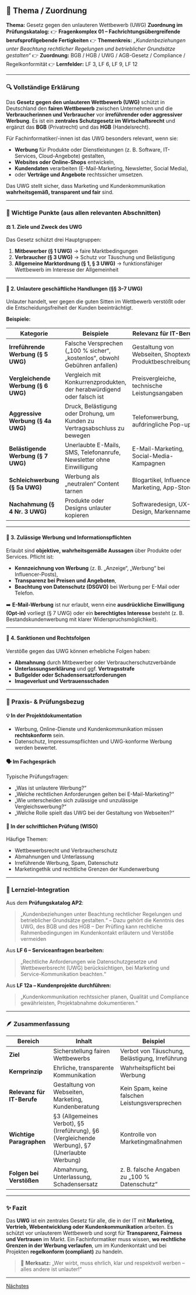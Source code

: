 ## 📘 Thema / Zuordnung

**Thema:** Gesetz gegen den unlauteren Wettbewerb (UWG)
**Zuordnung im Prüfungskatalog:**
👉 **Fragenkomplex 01 – Fachrichtungsübergreifende berufsprofilgebende Fertigkeiten**
👉 **Themenkreis:** *„Kundenbeziehungen unter Beachtung rechtlicher Regelungen und betrieblicher Grundsätze gestalten“*
👉 **Zuordnung:** BGB / HGB / UWG / AGB-Gesetz / Compliance / Regelkonformität
👉 **Lernfelder:** LF 3, LF 6, LF 9, LF 12

---

### 🔍 Vollständige Erklärung

Das **Gesetz gegen den unlauteren Wettbewerb (UWG)** schützt in Deutschland den **fairen Wettbewerb** zwischen Unternehmen und die **Verbraucherinnen und Verbraucher** vor **irreführender oder aggressiver Werbung**.
Es ist ein **zentrales Schutzgesetz im Wirtschaftsrecht** und ergänzt das **BGB** (Privatrecht) und das **HGB** (Handelsrecht).

Für Fachinformatiker/-innen ist das UWG besonders relevant, wenn sie:

* **Werbung** für Produkte oder Dienstleistungen (z. B. Software, IT-Services, Cloud-Angebote) gestalten,
* **Websites oder Online-Shops** entwickeln,
* **Kundendaten** verarbeiten (E-Mail-Marketing, Newsletter, Social Media),
* oder **Verträge und Angebote** rechtssicher umsetzen.

Das UWG stellt sicher, dass Marketing und Kundenkommunikation **wahrheitsgemäß, transparent und fair** sind.

---

### 🧩 Wichtige Punkte (aus allen relevanten Abschnitten)

#### ⚖️ 1. Ziele und Zweck des UWG

Das Gesetz schützt drei Hauptgruppen:

1. **Mitbewerber (§ 1 UWG)** → faire Marktbedingungen
2. **Verbraucher (§ 3 UWG)** → Schutz vor Täuschung und Belästigung
3. **Allgemeine Marktordnung (§ 1, § 3 UWG)** → funktionsfähiger Wettbewerb im Interesse der Allgemeinheit

---

#### 🚫 2. Unlautere geschäftliche Handlungen (§§ 3–7 UWG)

Unlauter handelt, wer gegen die guten Sitten im Wettbewerb verstößt oder die Entscheidungsfreiheit der Kunden beeinträchtigt.

**Beispiele:**

| Kategorie                           | Beispiele                                                                   | Relevanz für IT-Berufe                                      |
| ----------------------------------- | --------------------------------------------------------------------------- | ----------------------------------------------------------- |
| **Irreführende Werbung (§ 5 UWG)**  | Falsche Versprechen („100 % sicher“, „kostenlos“, obwohl Gebühren anfallen) | Gestaltung von Webseiten, Shoptexten, Produktbeschreibungen |
| **Vergleichende Werbung (§ 6 UWG)** | Vergleich mit Konkurrenzprodukten, der herabwürdigend oder falsch ist       | Preisvergleiche, technische Leistungsangaben                |
| **Aggressive Werbung (§ 4a UWG)**   | Druck, Belästigung oder Drohung, um Kunden zu Vertragsabschluss zu bewegen  | Telefonwerbung, aufdringliche Pop-ups                       |
| **Belästigende Werbung (§ 7 UWG)**  | Unerlaubte E-Mails, SMS, Telefonanrufe, Newsletter ohne Einwilligung        | E-Mail-Marketing, Social-Media-Kampagnen                    |
| **Schleichwerbung (§ 5a UWG)**      | Werbung als „neutralen“ Content tarnen                                      | Blogartikel, Influencer-Marketing, App-Stores               |
| **Nachahmung (§ 4 Nr. 3 UWG)**      | Produkte oder Designs unlauter kopieren                                     | Softwaredesign, UX-Design, Markennamen                      |

---

#### 💬 3. Zulässige Werbung und Informationspflichten

Erlaubt sind **objektive, wahrheitsgemäße Aussagen** über Produkte oder Services.
Pflicht ist:

* **Kennzeichnung von Werbung** (z. B. „Anzeige“, „Werbung“ bei Influencer-Posts),
* **Transparenz bei Preisen und Angeboten**,
* **Beachtung von Datenschutz (DSGVO)** bei Werbung per E-Mail oder Telefon.

➡️ **E-Mail-Werbung** ist nur erlaubt,
wenn eine **ausdrückliche Einwilligung (Opt-in)** vorliegt (§ 7 UWG)
oder ein **berechtigtes Interesse** besteht (z. B. Bestandskundenwerbung mit klarer Widerspruchsmöglichkeit).

---

#### 🧠 4. Sanktionen und Rechtsfolgen

Verstöße gegen das UWG können erhebliche Folgen haben:

* **Abmahnung** durch Mitbewerber oder Verbraucherschutzverbände
* **Unterlassungserklärung** und ggf. **Vertragsstrafe**
* **Bußgelder oder Schadensersatzforderungen**
* **Imageverlust und Vertrauensschaden**

---

### 💼 Praxis- & Prüfungsbezug

#### 💡 In der Projektdokumentation

* Werbung, Online-Dienste und Kundenkommunikation müssen **rechtskonform** sein.
* Datenschutz, Impressumspflichten und UWG-konforme Werbung werden bewertet.

#### 🗣️ Im Fachgespräch

Typische Prüfungsfragen:

* „Was ist unlautere Werbung?“
* „Welche rechtlichen Anforderungen gelten bei E-Mail-Marketing?“
* „Wie unterscheiden sich zulässige und unzulässige Vergleichswerbung?“
* „Welche Rolle spielt das UWG bei der Gestaltung von Webseiten?“

#### 📄 In der schriftlichen Prüfung (WISO)

Häufige Themen:

* Wettbewerbsrecht und Verbraucherschutz
* Abmahnungen und Unterlassung
* Irreführende Werbung, Spam, Datenschutz
* Marketingethik und rechtliche Grenzen der Kundenwerbung

---

### 🧠 Lernziel-Integration

Aus dem **Prüfungskatalog AP2**:

> „Kundenbeziehungen unter Beachtung rechtlicher Regelungen und betrieblicher Grundsätze gestalten.“
> – Dazu gehört die Kenntnis des UWG, des BGB und des HGB
> – Der Prüfling kann rechtliche Rahmenbedingungen im Kundenkontakt erläutern und Verstöße vermeiden

Aus **LF 6 – Serviceanfragen bearbeiten:**

> „Rechtliche Anforderungen wie Datenschutzgesetze und Wettbewerbsrecht (UWG) berücksichtigen, bei Marketing und Service-Kommunikation beachten.“

Aus **LF 12a – Kundenprojekte durchführen:**

> „Kundenkommunikation rechtssicher planen, Qualität und Compliance gewährleisten, Projektabnahme dokumentieren.“

---

### 🪶 Zusammenfassung

| Bereich                    | Inhalt                                                                                         | Beispiel                                       |
| -------------------------- | ---------------------------------------------------------------------------------------------- | ---------------------------------------------- |
| **Ziel**                   | Sicherstellung fairen Wettbewerbs                                                              | Verbot von Täuschung, Belästigung, Irreführung |
| **Kernprinzip**            | Ehrliche, transparente Kommunikation                                                           | Wahrheitspflicht bei Werbung                   |
| **Relevanz für IT-Berufe** | Gestaltung von Webseiten, Marketing, Kundenberatung                                            | Kein Spam, keine falschen Leistungsversprechen |
| **Wichtige Paragraphen**   | §3 (Allgemeines Verbot), §5 (Irreführung), §6 (Vergleichende Werbung), §7 (Unerlaubte Werbung) | Kontrolle von Marketingmaßnahmen               |
| **Folgen bei Verstößen**   | Abmahnung, Unterlassung, Schadensersatz                                                        | z. B. falsche Angaben zu „100 % Datenschutz“   |

---

### ✨ Fazit

Das **UWG** ist ein zentrales Gesetz für alle, die in der IT mit **Marketing, Vertrieb, Webentwicklung oder Kundenkommunikation** arbeiten.
Es schützt vor unlauterem Wettbewerb und sorgt für **Transparenz, Fairness und Vertrauen** im Markt.
Ein Fachinformatiker muss wissen, **wo rechtliche Grenzen in der Werbung verlaufen**, um im Kundenkontakt und bei Projekten **regelkonform (compliant)** zu handeln.

> 🧭 **Merksatz:**
> „Wer wirbt, muss ehrlich, klar und respektvoll werben – alles andere ist unlauter!“


--- 

[Nächstes](./2-3-agb-gesetz.md)
